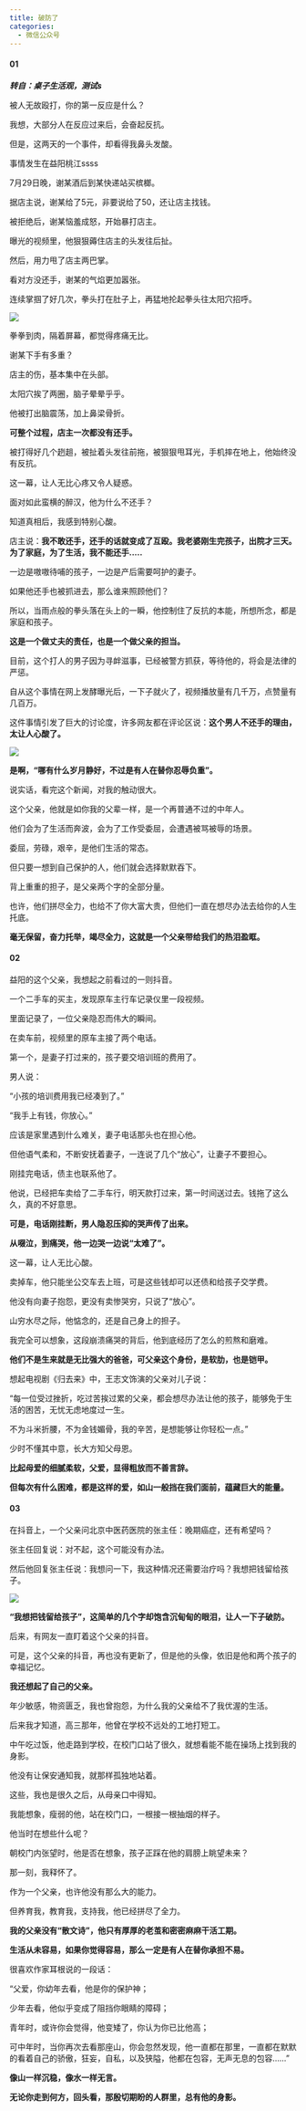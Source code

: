 ```yaml
---
title: 破防了
categories:
  - 微信公众号
---
```

#### **01**
***转自：桌子生活观，测试s***

被人无故殴打，你的第一反应是什么？

我想，大部分人在反应过来后，会奋起反抗。

但是，这两天的一个事件，却看得我鼻头发酸。

事情发生在益阳桃江ssss


7月29日晚，谢某酒后到某快递站买槟榔。

  

据店主说，谢某给了5元，非要说给了50，还让店主找钱。

  

被拒绝后，谢某恼羞成怒，开始暴打店主。

  

曝光的视频里，他狠狠薅住店主的头发往后扯。

  

然后，用力甩了店主两巴掌。

  

看对方没还手，谢某的气焰更加嚣张。

  

连续掌掴了好几次，拳头打在肚子上，再猛地抡起拳头往太阳穴招呼。

![](https://weimgpub.oss-cn-hangzhou.aliyuncs.com/img/202208021316759.png)

拳拳到肉，隔着屏幕，都觉得疼痛无比。

  

谢某下手有多重？

  

店主的伤，基本集中在头部。

  

太阳穴挨了两圈，脑子晕晕乎乎。

  

他被打出脑震荡，加上鼻梁骨折。

  

**可整个过程，店主一次都没有还手。**

  

被打得好几个趔趄，被扯着头发往前拖，被狠狠甩耳光，手机摔在地上，他始终没有反抗。

  

这一幕，让人无比心疼又令人疑惑。

  

面对如此蛮横的醉汉，他为什么不还手？

  

知道真相后，我感到特别心酸。

  

店主说：**我不敢还手，还手的话就变成了互殴。我老婆刚生完孩子，出院才三天。为了家庭，为了生活，我不能还手.....**

一边是嗷嗷待哺的孩子，一边是产后需要呵护的妻子。

  

如果他还手也被抓进去，那么谁来照顾他们？

  

所以，当雨点般的拳头落在头上的一瞬，他控制住了反抗的本能，所想所念，都是家庭和孩子。

  

**这是一个做丈夫的责任，也是一个做父亲的担当。**

  

目前，这个打人的男子因为寻衅滋事，已经被警方抓获，等待他的，将会是法律的严惩。

  

自从这个事情在网上发酵曝光后，一下子就火了，视频播放量有几千万，点赞量有几百万。

  

这件事情引发了巨大的讨论度，许多网友都在评论区说：**这个男人不还手的理由，太让人心酸了。**

![](https://weimgpub.oss-cn-hangzhou.aliyuncs.com/img/202208021317035.png)

**是啊，“哪有什么岁月静好，不过是有人在替你忍辱负重”。**

  

说实话，看完这个新闻，对我的触动很大。

  

这个父亲，他就是如你我的父辈一样，是一个再普通不过的中年人。

  

他们会为了生活而奔波，会为了工作受委屈，会遭遇被骂被辱的场景。

  

委屈，劳碌，艰辛，是他们生活的常态。

  

但只要一想到自己保护的人，他们就会选择默默吞下。

  

背上重重的担子，是父亲两个字的全部分量。

  

也许，他们拼尽全力，也给不了你大富大贵，但他们一直在想尽办法去给你的人生托底。

  

**毫无保留，奋力托举，竭尽全力，这就是一个父亲带给我们的热泪盈眶。**

#### **02**
益阳的这个父亲，我想起之前看过的一则抖音。

  

一个二手车的买主，发现原车主行车记录仪里一段视频。

  

里面记录了，一位父亲隐忍而伟大的瞬间。

  

在卖车前，视频里的原车主接了两个电话。

  

第一个，是妻子打过来的，孩子要交培训班的费用了。

  

男人说：

  

“小孩的培训费用我已经凑到了。”

  

“我手上有钱，你放心。”

  

应该是家里遇到什么难关，妻子电话那头也在担心他。

  

但他语气柔和，不断安抚着妻子，一连说了几个“放心”，让妻子不要担心。

  

刚挂完电话，债主也联系他了。

  

他说，已经把车卖给了二手车行，明天款打过来，第一时间送过去。钱拖了这么久，真的不好意思。

  

**可是，电话刚挂断，男人隐忍压抑的哭声传了出来。**

**从啜泣，到痛哭，他一边哭一边说“太难了”。**

这一幕，让人无比心酸。

  

卖掉车，他只能坐公交车去上班，可是这些钱却可以还债和给孩子交学费。

  

他没有向妻子抱怨，更没有卖惨哭穷，只说了“放心”。

  

山穷水尽之际，他惦念的，还是自己身上的担子。

  

我完全可以想象，这段崩溃痛哭的背后，他到底经历了怎么的煎熬和磨难。

  

**他们不是生来就是无比强大的爸爸，可父亲这个身份，是软肋，也是铠甲。**

  

想起电视剧《归去来》中，王志文饰演的父亲对儿子说：

  

“每一位受过挫折，吃过苦挨过累的父亲，都会想尽办法让他的孩子，能够免于生活的困苦，无忧无虑地度过一生。

  

不为斗米折腰，不为金钱媚骨，我的辛苦，是想能够让你轻松一点。”

  

少时不懂其中意，长大方知父母恩。

  

**比起母爱的细腻柔软，父爱，显得粗放而不善言辞。**

**但每次有什么困难，都是这样的爱，如山一般挡在我们面前，蕴藏巨大的能量。**

#### **03**

在抖音上，一个父亲问北京中医药医院的张主任：晚期癌症，还有希望吗？

  

张主任回复说：对不起，这个可能没有办法。

  

然后他回复张主任说：我想问一下，我这种情况还需要治疗吗？我想把钱留给孩子。

![](https://weimgpub.oss-cn-hangzhou.aliyuncs.com/img/202208021318493.png)


**“我想把钱留给孩子”，这简单的几个字却饱含沉甸甸的眼泪，让人一下子破防。**

  

后来，有网友一直盯着这个父亲的抖音。

  

可是，这个父亲的抖音，再也没有更新了，但是他的头像，依旧是他和两个孩子的幸福记忆。

**我还想起了自己的父亲。**

  

年少敏感，物资匮乏，我也曾抱怨，为什么我的父亲给不了我优渥的生活。

  

后来我才知道，高三那年，他曾在学校不远处的工地打短工。

  

中午吃过饭，他走路到学校，在校门口站了很久，就想看能不能在操场上找到我的身影。

  

他没有让保安通知我，就那样孤独地站着。

  

这些，我也是很久之后，从母亲口中得知。

  

我能想象，瘦弱的他，站在校门口，一根接一根抽烟的样子。

  

他当时在想些什么呢？

  

朝校门内张望时，他是否在想象，孩子正踩在他的肩膀上眺望未来？

  

那一刻，我释怀了。

  

作为一个父亲，也许他没有那么大的能力。

  

但养育我，教育我，支持我，他已经拼尽了全力。

  

**我的父亲没有“散文诗”，他只有厚厚的老茧和密密麻麻干活工期。**

**生活从未容易，如果你觉得容易，那么一定是有人在替你承担不易。**

  

很喜欢作家耳根说的一段话：

  

“父爱，你幼年去看，他是你的保护神；

  

少年去看，他似乎变成了阻挡你眼睛的障碍；

  

青年时，或许你会觉得，他变矮了，你认为你已比他高；

  

可中年时，当你再次去看那座山，你会忽然发现，他一直都在那里，一直都在默默的看着自己的骄傲，狂妄，自私，以及狭隘，他都在包容，无声无息的包容……”

  

**像山一样沉稳，像水一样无言。**

**无论你走到何方，回头看，那殷切期盼的人群里，总有他的身影。**